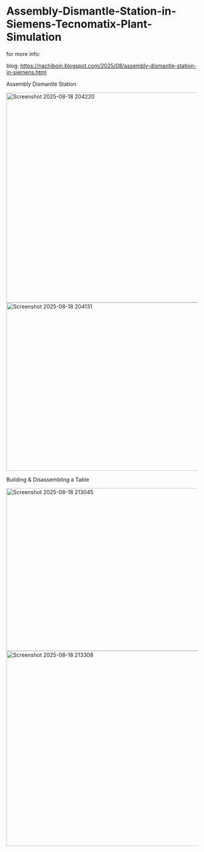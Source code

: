 # Assembly-Dismantle-Station-in-Siemens-Tecnomatix-Plant-Simulation

for more info:

blog: https://nachiboin.blogspot.com/2025/08/assembly-dismantle-station-in-siemens.html

Assembly Dismantle Station
 
<img width="1647" height="552" alt="Screenshot 2025-08-18 204220" src="https://github.com/user-attachments/assets/7516f2de-1c01-4f56-b436-81410efa41b1" />

<img width="637" height="443" alt="Screenshot 2025-08-18 204131" src="https://github.com/user-attachments/assets/e87e3150-446f-439c-a67b-04c23075a4c7" />

Building & Disassembling a Table

<img width="1063" height="428" alt="Screenshot 2025-08-18 213045" src="https://github.com/user-attachments/assets/98ab4065-7dac-41cf-8158-bf3c568ceaba" />

<img width="985" height="513" alt="Screenshot 2025-08-18 213308" src="https://github.com/user-attachments/assets/400f89bb-7476-4124-85d7-4796b3d08c0f" />


